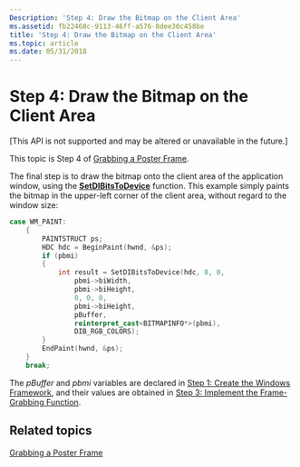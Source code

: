 ```yaml
---
Description: 'Step 4: Draw the Bitmap on the Client Area'
ms.assetid: fb22468c-9113-46ff-a576-8dee30c458be
title: 'Step 4: Draw the Bitmap on the Client Area'
ms.topic: article
ms.date: 05/31/2018
---
```


# Step 4: Draw the Bitmap on the Client Area

\[This API is not supported and may be altered or unavailable in the future.\]

This topic is Step 4 of [Grabbing a Poster Frame](grabbing-a-poster-frame.md).

The final step is to draw the bitmap onto the client area of the application window, using the [**SetDIBitsToDevice**](https://msdn.microsoft.com/library/Dd162974(v=VS.85).aspx) function. This example simply paints the bitmap in the upper-left corner of the client area, without regard to the window size:


```C++
case WM_PAINT:
    {
        PAINTSTRUCT ps;
        HDC hdc = BeginPaint(hwnd, &ps);
        if (pbmi)
        {
            int result = SetDIBitsToDevice(hdc, 0, 0, 
                pbmi->biWidth,
                pbmi->biHeight,
                0, 0, 0,
                pbmi->biHeight,
                pBuffer,
                reinterpret_cast<BITMAPINFO*>(pbmi),
                DIB_RGB_COLORS);
        }
        EndPaint(hwnd, &ps);
    }
    break;
```



The *pBuffer* and *pbmi* variables are declared in [Step 1: Create the Windows Framework](step-1--create-the-windows-framework.md), and their values are obtained in [Step 3: Implement the Frame-Grabbing Function](step-3--implement-the-frame-grabbing-function.md).

## Related topics

<dl> <dt>

[Grabbing a Poster Frame](grabbing-a-poster-frame.md)
</dt> </dl>

 

 



